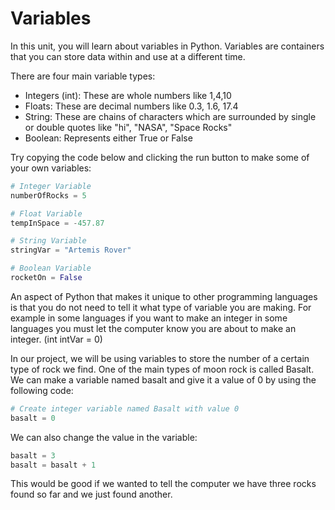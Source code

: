 # Variables

In this unit, you will learn about variables in Python. Variables are containers that you can store data within and use at a different time.

There are four main variable types:

- Integers (int): These are whole numbers like 1,4,10
- Floats: These are decimal numbers like 0.3, 1.6, 17.4
- String: These are chains of characters which are surrounded by single or double quotes like "hi", "NASA", "Space Rocks"
- Boolean: Represents either True or False

Try copying the code below and clicking the run button to make some of your own variables:

```python
# Integer Variable
numberOfRocks = 5

# Float Variable
tempInSpace = -457.87

# String Variable
stringVar = "Artemis Rover"

# Boolean Variable
rocketOn = False

```

An aspect of Python that makes it unique to other programming languages is that you do not need to tell it what type of variable you are making. For example in some languages if you want to make an integer in some languages you must let the computer know you are about to make an integer.
(int intVar = 0)

In our project, we will be using variables to store the number of a certain type of rock we find. One of the main types of moon rock is called Basalt. We can make a variable named basalt and give it a value of 0 by using the following code:

```python
# Create integer variable named Basalt with value 0
basalt = 0
```

We can also change the value in the variable:

```python
basalt = 3
basalt = basalt + 1
```

This would be good if we wanted to tell the computer we have three rocks found so far and we just found another.
